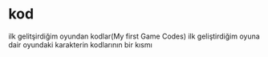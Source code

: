 # kod
ilk gelitşirdiğim oyundan kodlar(My first Game Codes)
ilk geliştirdiğim oyuna dair oyundaki karakterin kodlarının bir kısmı
